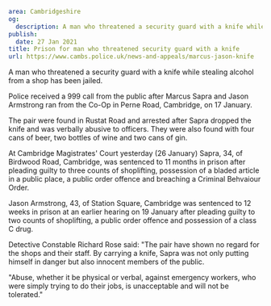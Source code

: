```yaml
area: Cambridgeshire
og:
  description: A man who threatened a security guard with a knife while stealing alcohol from a shop has been jailed.
publish:
  date: 27 Jan 2021
title: Prison for man who threatened security guard with a knife
url: https://www.cambs.police.uk/news-and-appeals/marcus-jason-knife
```

A man who threatened a security guard with a knife while stealing alcohol from a shop has been jailed.

Police received a 999 call from the public after Marcus Sapra and Jason Armstrong ran from the Co-Op in Perne Road, Cambridge, on 17 January.

The pair were found in Rustat Road and arrested after Sapra dropped the knife and was verbally abusive to officers. They were also found with four cans of beer, two bottles of wine and two cans of gin.

At Cambridge Magistrates' Court yesterday (26 January) Sapra, 34, of Birdwood Road, Cambridge, was sentenced to 11 months in prison after pleading guilty to three counts of shoplifting, possession of a bladed article in a public place, a public order offence and breaching a Criminal Behvaiour Order.

Jason Armstrong, 43, of Station Square, Cambridge was sentenced to 12 weeks in prison at an earlier hearing on 19 January after pleading guilty to two counts of shoplifting, a public order offence and possession of a class C drug.

Detective Constable Richard Rose said: "The pair have shown no regard for the shops and their staff. By carrying a knife, Sapra was not only putting himself in danger but also innocent members of the public.

"Abuse, whether it be physical or verbal, against emergency workers, who were simply trying to do their jobs, is unacceptable and will not be tolerated."
